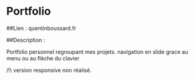 # Portfolio

##Lien :
quentinboussard.fr

##Description :

Portfolio personnel regroupant mes projets.
navigation en slide grace au menu ou au flèche du clavier

/!\ version responsive non réalisé.
